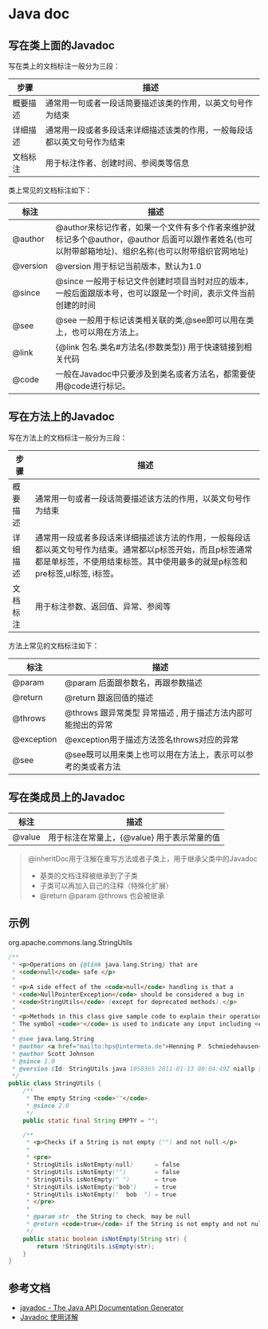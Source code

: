 # Java doc

## 写在类上面的Javadoc

写在类上的文档标注一般分为三段：

| 步骤     | 描述                                                         |
| -------- | ------------------------------------------------------------ |
| 概要描述 | 通常用一句或者一段话简要描述该类的作用，以英文句号作为结束   |
| 详细描述 | 通常用一段或者多段话来详细描述该类的作用，一般每段话都以英文句号作为结束 |
| 文档标注 | 用于标注作者、创建时间、参阅类等信息                         |

类上常见的文档标注如下：

| 标注     | 描述                                                         |
| -------- | ------------------------------------------------------------ |
| @author  | @author来标记作者，如果一个文件有多个作者来维护就标记多个@author，@author 后面可以跟作者姓名(也可以附带邮箱地址)、组织名称(也可以附带组织官网地址) |
| @version | @version 用于标记当前版本，默认为1.0                         |
| @since   | @since 一般用于标记文件创建时项目当时对应的版本，一般后面跟版本号，也可以跟是一个时间，表示文件当前创建的时间 |
| @see     | @see 一般用于标记该类相关联的类,@see即可以用在类上，也可以用在方法上。 |
| @link    | {@link 包名.类名#方法名(参数类型)} 用于快速链接到相关代码    |
| @code    | 一般在Javadoc中只要涉及到类名或者方法名，都需要使用@code进行标记。 |

## 写在方法上的Javadoc

写在方法上的文档标注一般分为三段：

| 步骤     | 描述                                                         |
| -------- | ------------------------------------------------------------ |
| 概要描述 | 通常用一句或者一段话简要描述该方法的作用，以英文句号作为结束 |
| 详细描述 | 通常用一段或者多段话来详细描述该方法的作用，一般每段话都以英文句号作为结束。通常都以p标签开始，而且p标签通常都是单标签，不使用结束标签。其中使用最多的就是p标签和pre标签,ul标签, i标签。 |
| 文档标注 | 用于标注参数、返回值、异常、参阅等                           |

方法上常见的文档标注如下：

| 标注       | 描述                                                         |
| ---------- | ------------------------------------------------------------ |
| @param     | @param 后面跟参数名，再跟参数描述                            |
| @return    | @return 跟返回值的描述                                       |
| @throws    | @throws 跟异常类型 异常描述 , 用于描述方法内部可能抛出的异常 |
| @exception | @exception用于描述方法签名throws对应的异常                   |
| @see       | @see既可以用来类上也可以用在方法上，表示可以参考的类或者方法 |

## 写在类成员上的Javadoc

| 标注   | 描述                                        |
| ------ | ------------------------------------------- |
| @value | 用于标注在常量上，{@value} 用于表示常量的值 |

> @inheritDoc用于注解在重写方法或者子类上，用于继承父类中的Javadoc
>
> - 基类的文档注释被继承到了子类
> - 子类可以再加入自己的注释（特殊化扩展）
> - @return @param @throws 也会被继承

## 示例

org.apache.commons.lang.StringUtils

```java
/**
 * <p>Operations on {@link java.lang.String} that are
 * <code>null</code> safe.</p>
 *
 * <p>A side effect of the <code>null</code> handling is that a
 * <code>NullPointerException</code> should be considered a bug in
 * <code>StringUtils</code> (except for deprecated methods).</p>
 *
 * <p>Methods in this class give sample code to explain their operation.
 * The symbol <code>*</code> is used to indicate any input including <code>null</code>.</p>
 * 
 * @see java.lang.String
 * @author <a href="mailto:hps@intermeta.de">Henning P. Schmiedehausen</a>
 * @author Scott Johnson
 * @since 1.0
 * @version $Id: StringUtils.java 1058365 2011-01-13 00:04:49Z niallp $
 */
public class StringUtils {
    /**
     * The empty String <code>""</code>.
     * @since 2.0
     */
    public static final String EMPTY = "";

    /**
     * <p>Checks if a String is not empty ("") and not null.</p>
     *
     * <pre>
     * StringUtils.isNotEmpty(null)      = false
     * StringUtils.isNotEmpty("")        = false
     * StringUtils.isNotEmpty(" ")       = true
     * StringUtils.isNotEmpty("bob")     = true
     * StringUtils.isNotEmpty("  bob  ") = true
     * </pre>
     *
     * @param str  the String to check, may be null
     * @return <code>true</code> if the String is not empty and not null
     */
    public static boolean isNotEmpty(String str) {
        return !StringUtils.isEmpty(str);
    }
}
```

## 参考文档

- [javadoc - The Java API Documentation Generator](https://docs.oracle.com/javase/7/docs/technotes/tools/windows/javadoc.html)
- [Javadoc 使用详解](https://blog.csdn.net/vbirdbest/article/details/80296136)